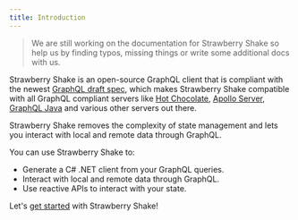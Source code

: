 ```yaml
---
title: Introduction
---
```


> We are still working on the documentation for Strawberry Shake so help us by finding typos, missing things or write some additional docs with us.

Strawberry Shake is an open-source GraphQL client that is compliant with the newest [GraphQL draft spec](https://spec.graphql.org), which makes Strawberry Shake compatible with all GraphQL compliant servers like [Hot Chocolate](/docs/hotchocolate/v13), [Apollo Server](https://www.apollographql.com/docs/apollo-server), [GraphQL Java](https://www.graphql-java.com) and various other servers out there.

Strawberry Shake removes the complexity of state management and lets you interact with local and remote data through GraphQL.

You can use Strawberry Shake to:

- Generate a C# .NET client from your GraphQL queries.
- Interact with local and remote data through GraphQL.
- Use reactive APIs to interact with your state.

Let's [get started](/docs/strawberryshake/v13/get-started) with Strawberry Shake!
